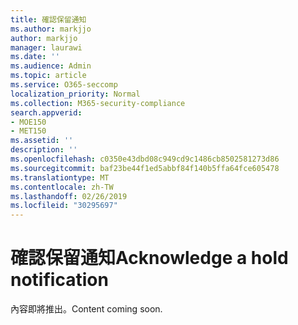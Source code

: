 ```yaml
---
title: 確認保留通知
ms.author: markjjo
author: markjjo
manager: laurawi
ms.date: ''
ms.audience: Admin
ms.topic: article
ms.service: O365-seccomp
localization_priority: Normal
ms.collection: M365-security-compliance
search.appverid:
- MOE150
- MET150
ms.assetid: ''
description: ''
ms.openlocfilehash: c0350e43dbd08c949cd9c1486cb8502581273d86
ms.sourcegitcommit: baf23be44f1ed5abbf84f140b5ffa64fce605478
ms.translationtype: MT
ms.contentlocale: zh-TW
ms.lasthandoff: 02/26/2019
ms.locfileid: "30295697"
---
```

# <a name="acknowledge-a-hold-notification"></a><span data-ttu-id="1d746-102">確認保留通知</span><span class="sxs-lookup"><span data-stu-id="1d746-102">Acknowledge a hold notification</span></span> 

<span data-ttu-id="1d746-103">內容即將推出。</span><span class="sxs-lookup"><span data-stu-id="1d746-103">Content coming soon.</span></span>